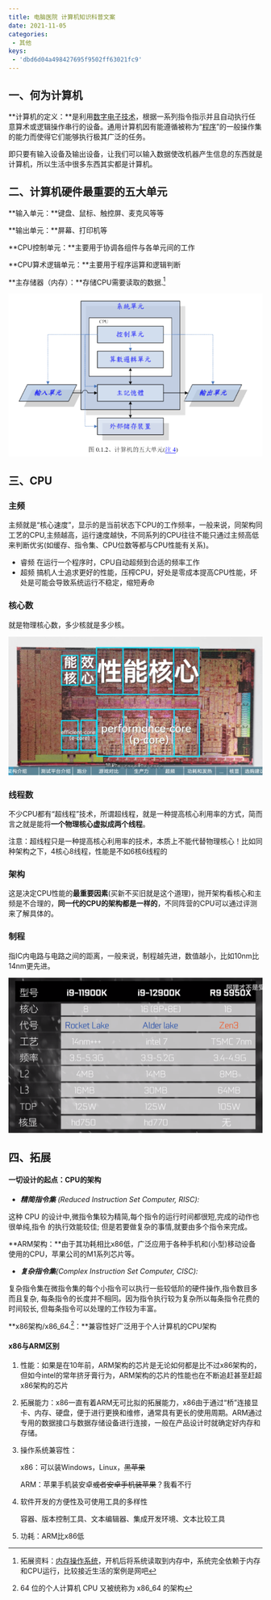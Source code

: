 ```yaml
---
title: 电脑医院 计算机知识科普文案
date: 2021-11-05
categories:
 - 其他
keys: 
 - 'dbd6d04a498427695f9502ff63021fc9'
---
```

## 一、何为计算机

**计算机的定义：**是利用[数字电子技术](https://zh.wikipedia.org/wiki/数字电子技术)，根据一系列指令指示并且自动执行任意算术或逻辑操作串行的设备。通用计算机因有能遵循被称为“[程序](https://zh.wikipedia.org/wiki/计算机程序)”的一般操作集的能力而使得它们能够执行极其广泛的任务。

即只要有输入设备及输出设备，让我们可以输入数据使改机器产生信息的东西就是计算机，所以生活中很多东西其实都是计算机。

## 二、计算机硬件最重要的五大单元

**输入单元：**键盘、鼠标、触控屏、麦克风等等

**输出单元：**屏幕、打印机等

**CPU控制单元：**主要用于协调各组件与各单元间的工作

**CPU算术逻辑单元：**主要用于程序运算和逻辑判断

**主存储器（内存）：**存储CPU需要读取的数据.[^1]

![image-20211104184401897](./ComDoctorTeach.assets/image-20211104184401897.png)

[^1]: 拓展资料：[内存操作系统](https://baike.baidu.com/item/%E5%86%85%E5%AD%98%E6%93%8D%E4%BD%9C%E7%B3%BB%E7%BB%9F/2463725)，开机后将系统读取到内存中，系统完全依赖于内存和CPU运行，比较接近生活的案例是网吧
    
## 三、CPU

### **主频**

主频就是“核心速度”，显示的是当前状态下CPU的工作频率，一般来说，同架构同工艺的CPU,主频越高，运行速度越快，不同系列的CPU往往不能只通过主频高低来判断优劣(如缓存、指令集、CPU位数等都与CPU性能有关系)。

- 睿频
  在运行一个程序时，CPU自动超频到合适的频率工作
- 超频
  搞机人士追求更好的性能，压榨CPU，好处是零成本提高CPU性能，坏处是可能会导致系统运行不稳定，缩短寿命

### **核心数**

就是物理核心数，多少核就是多少核。

![IMG_20211105_084748.jpg](./ComDoctorTeach.assets/IMG_20211105_084748.jpg)

### **线程数**

不少CPU都有“超线程”技术，所谓超线程，就是一种提高核心利用率的方式，简而言之就是能将**一个物理核心虚拟成两个线程**。

注意：超线程只是一种提高核心利用率的技术，本质上不能代替物理核心！比如同种架构之下，4核心8线程，性能是不如6核6线程的

### **架构**

这是决定CPU性能的**最重要因素**(买新不买旧就是这个道理)，抛开架构看核心和主频是不合理的，**同一代的CPU的架构都是一样的**，不同阵营的CPU可以通过评测来了解具体的。

### **制程**

指IC内电路与电路之间的距离，一般来说，制程越先进，数值越小，比如10nm比14nm更先进。

![image-20211105082459084](./ComDoctorTeach.assets/image-20211105082459084.png)

[^2]: 64 位的个人计算机 CPU 又被统称为 x86_64 的架构
    
## 四、拓展

#### 一切设计的起点：CPU的架构

- ***精简指令集** (Reduced Instruction Set Computer, RISC):*

这种 CPU 的设计中,微指令集较为精简,每个指令的运行时间都很短,完成的动作也很单纯,指令
的执行效能较佳; 但是若要做复杂的事情,就要由多个指令来完成。

**ARM架构：**由于其功耗相比x86低，广泛应用于各种手机和(小型)移动设备使用的CPU，苹果公司的M1系列芯片等。

- ***复杂指令集**(Complex Instruction Set Computer, CISC):*

复杂指令集在微指令集的每个小指令可以执行一些较低阶的硬件操作,指令数目多而且复杂, 每条指令的长度并不相同。因为指令执行较为复杂所以每条指令花费的时间较长, 但每条指令可以处理的工作较为丰富。

**x86架构/x86_64.[^2]：**兼容性好广泛用于个人计算机的CPU架构

#### x86与ARM区别

1. 性能：如果是在10年前，ARM架构的芯片是无论如何都是比不过x86架构的，但如今intel的常年挤牙膏行为，ARM架构的芯片的性能也在不断追赶甚至赶超x86架构的芯片
2. 拓展能力：x86一直有着ARM无可比拟的拓展能力，x86由于通过“桥”连接显卡、内存、硬盘，便于进行更换和维修，通常具有更长的使用周期。ARM通过专用的数据接口与数据存储设备进行连接，一般在产品设计时就确定好内存和存储。
3. 操作系统兼容性：

   x86：可以装Windows，Linux，~~黑苹果~~

   ARM：苹果手机装安卓~~或者安卓手机装苹果~~？我看不行
4. 软件开发的方便性及可使用工具的多样性

   容器、版本控制工具、文本编辑器、集成开发环境、文本比较工具
5. 功耗：ARM比x86低
